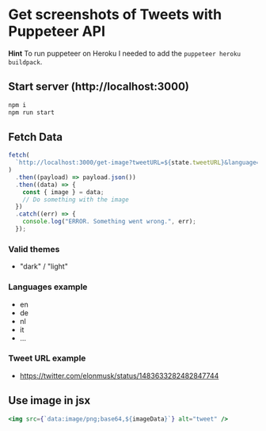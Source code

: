 # Get screenshots of Tweets with Puppeteer API

**Hint** To run puppeteer on Heroku I needed to add the `puppeteer heroku buildpack`.

## Start server (http://localhost:3000)

```bash
npm i
npm run start
```

## Fetch Data

```js
fetch(
  `http://localhost:3000/get-image?tweetURL=${state.tweetURL}&language=${state.language}&theme=${state.theme}`
)
  .then((payload) => payload.json())
  .then((data) => {
    const { image } = data;
    // Do something with the image
  })
  .catch((err) => {
    console.log("ERROR. Something went wrong.", err);
  });
```

### Valid themes

- "dark" / "light"

### Languages example

- en
- de
- nl
- it
- ...

### Tweet URL example

- https://twitter.com/elonmusk/status/1483633282482847744

## Use image in jsx

```jsx
<img src={`data:image/png;base64,${imageData}`} alt="tweet" />
```
